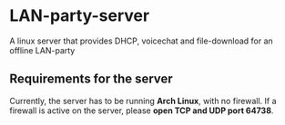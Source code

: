 # LAN-party-server

A linux server that provides DHCP, voicechat and file-download for an offline LAN-party

## Requirements for the server

Currently, the server has to be running **Arch Linux**, with no firewall.
If a firewall is active on the server, please **open TCP and UDP port 64738**.
